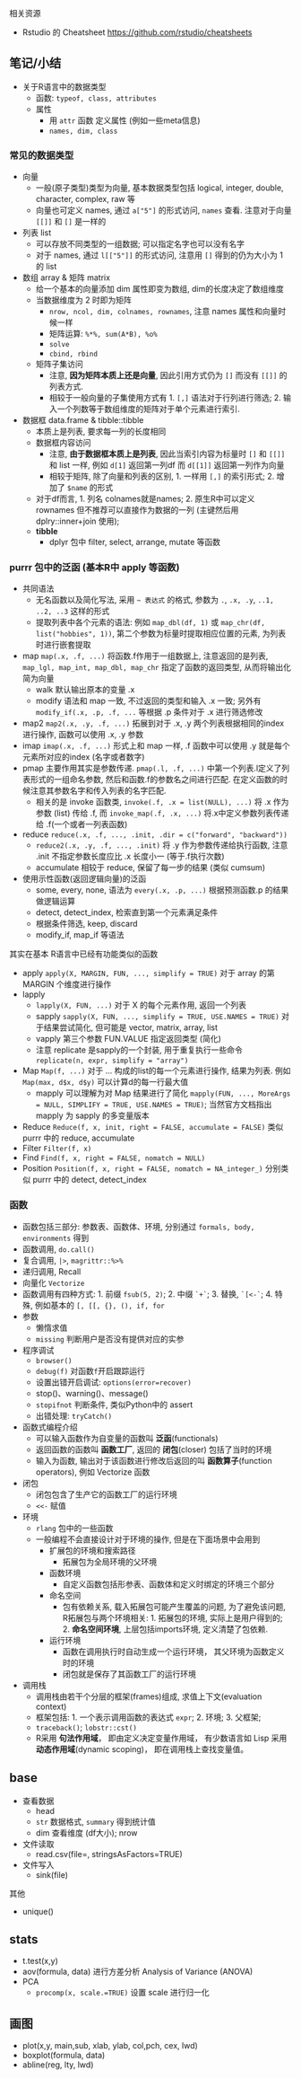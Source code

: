 
相关资源

- Rstudio 的 Cheatsheet <https://github.com/rstudio/cheatsheets>

## 笔记/小结

- 关于R语言中的数据类型
    - 函数: `typeof, class, attributes`
    - 属性
        - 用 `attr` 函数 定义属性 (例如一些meta信息)
        - `names, dim, class`

### 常见的数据类型

- 向量
    - 一般(原子类型)类型为向量, 基本数据类型包括 logical, integer, double, character, complex, raw 等
    - 向量也可定义 names, 通过 `a["5"]` 的形式访问, `names` 查看. 注意对于向量 `[[]]` 和 `[]` 是一样的
- 列表 list
    - 可以存放不同类型的一组数据; 可以指定名字也可以没有名字
    - 对于 names, 通过 `l[["5"]]` 的形式访问, 注意用 `[]` 得到的仍为大小为 1 的 list
- 数组 array & 矩阵 matrix
    - 给一个基本的向量添加 dim 属性即变为数组, dim的长度决定了数组维度
    - 当数据维度为 2 时即为矩阵
        - `nrow, ncol, dim, colnames, rownames`, 注意 names 属性和向量时候一样
        - 矩阵运算: `%*%, sum(A*B), %o%`
        - `solve`
        - `cbind, rbind`
    - 矩阵子集访问
        - 注意, **因为矩阵本质上还是向量**, 因此引用方式仍为 `[]` 而没有 `[[]]` 的列表方式.
        - 相较于一般向量的子集使用方式有 1. `[,]` 语法对于行列进行筛选; 2. 输入一个列数等于数组维度的矩阵对于单个元素进行索引.
- 数据框 data.frame & tibble::tibble
    - 本质上是列表, 要求每一列的长度相同
    - 数据框内容访问
        - 注意, **由于数据框本质上是列表**, 因此当索引内容为标量时 `[]` 和 `[[]]` 和 list 一样, 例如 `d[1]` 返回第一列df 而 `d[[1]]` 返回第一列作为向量
        - 相较于矩阵, 除了向量和列表的区别, 1. 一样用 `[,]` 的索引形式; 2. 增加了 `$name` 的形式
    - 对于df而言, 1. 列名 colnames就是names; 2. 原生R中可以定义 rownames 但不推荐可以直接作为数据的一列 (主键然后用 dplry::inner+join 使用);
    - **tibble**
        - dplyr 包中 filter, select, arrange, mutate 等函数

### purrr 包中的泛函 (基本R中 apply 等函数)

- 共同语法
    - 无名函数以及简化写法, 采用 `~ 表达式` 的格式, 参数为 `.`, `.x, .y`, `..1, ..2, ..3` 这样的形式
    - 提取列表中各个元素的语法: 例如 `map_dbl(df, 1)` 或 `map_chr(df, list("hobbies", 1))`, 第二个参数为标量时提取相应位置的元素, 为列表时进行嵌套提取
- map `map(.x, .f, ...)` 将函数.f作用于一组数据上, 注意返回的是列表, `map_lgl, map_int, map_dbl, map_chr` 指定了函数的返回类型, 从而将输出化简为向量
    - walk 默认输出原本的变量 .x
    - modify 语法和 map 一致, 不过返回的类型和输入 .x 一致; 另外有 `modify_if(.x, .p, .f, ...` 等根据 .p 条件对于 .x 进行筛选修改
- map2 `map2(.x, .y, .f, ...)` 拓展到对于 .x, .y 两个列表根据相同的index进行操作, 函数可以使用 .x, .y 参数
- imap `imap(.x, .f, ...)` 形式上和 map 一样, .f 函数中可以使用 .y 就是每个元素所对应的index (名字或者数字)
- pmap 主要作用其实是参数传递. `pmap(.l, .f, ...)` 中第一个列表.l定义了列表形式的一组命名参数, 然后和函数.f的参数名之间进行匹配. 在定义函数的时候注意其参数名字和传入列表的名字匹配.
    - 相关的是 invoke 函数类, `invoke(.f, .x = list(NULL), ...)` 将 .x 作为参数 (list) 传给 .f, 而 `invoke_map(.f, .x, ...)` 将.x中定义参数列表传递给 .f(一个或者一列表函数)
- reduce `reduce(.x, .f, ..., .init, .dir = c("forward", "backward"))`
    - `reduce2(.x, .y, .f, ..., .init)` 将 .y 作为参数传递给执行函数, 注意 .init 不指定参数长度应比 .x 长度小一 (等于.f执行次数)
    - accumulate 相较于 reduce, 保留了每一步的结果 (类似 cumsum)
- 使用示性函数(返回逻辑向量)的泛函
    - some, every, none, 语法为 `every(.x, .p, ...)` 根据预测函数.p 的结果做逻辑运算
    - detect, detect_index, 检索直到第一个元素满足条件
    - 根据条件筛选, keep, discard
    - modify_if, map_if 等语法

其实在基本 R语言中已经有功能类似的函数

- apply `apply(X, MARGIN, FUN, ..., simplify = TRUE)` 对于 array 的第 MARGIN 个维度进行操作
- lapply
    - `lapply(X, FUN, ...)` 对于 X 的每个元素作用, 返回一个列表
    - sapply `sapply(X, FUN, ..., simplify = TRUE, USE.NAMES = TRUE)` 对于结果尝试简化, 但可能是 vector, matrix, array, list
    - vapply 第三个参数 FUN.VALUE 指定返回类型 (简化)
    - 注意 replicate 是sapply的一个封装, 用于重复执行一些命令 `replicate(n, expr, simplify = "array")`
- Map `Map(f, ...)` 对于 ... 构成的list的每一个元素进行操作, 结果为列表. 例如 `Map(max, d$x, d$y)` 可以计算d的每一行最大值
    - mapply 可以理解为对 Map 结果进行了简化 `mapply(FUN, ..., MoreArgs = NULL, SIMPLIFY = TRUE, USE.NAMES = TRUE)`; 当然官方文档指出 mapply 为 sapply 的多变量版本
- Reduce `Reduce(f, x, init, right = FALSE, accumulate = FALSE)` 类似 purrr 中的 reduce, accumulate
- Filter `Filter(f, x)`
- Find `Find(f, x, right = FALSE, nomatch = NULL)`
- Position `Position(f, x, right = FALSE, nomatch = NA_integer_)` 分别类似 purrr 中的 detect, detect_index

### 函数

- 函数包括三部分: 参数表、函数体、环境, 分别通过 `formals, body, environments` 得到
- 函数调用, `do.call()`
- 复合调用, `|>`, `magrittr::%>%`
- 递归调用, Recall
- 向量化 `Vectorize`
- 函数调用有四种方式: 1. 前缀 `fsub(5, 2)`; 2. 中缀 `` `+` ``; 3. 替换, `` `[<-` ``; 4. 特殊, 例如基本的 `[, [[, {}, (), if, for`
- 参数
    - 懒惰求值
    - `missing` 判断用户是否没有提供对应的实参
- 程序调试
    - `browser()`
    - `debug(f)` 对函数`f`开启跟踪运行
    - 设置出错开启调试: `options(error=recover)`
    - stop()、warning()、message()
    - `stopifnot` 判断条件, 类似Python中的 assert
    - 出错处理: `tryCatch()`
- 函数式编程介绍
    - 可以输入函数作为自变量的函数叫 **泛函**(functionals)
    - 返回函数的函数叫 **函数工厂**, 返回的 **闭包**(closer) 包括了当时的环境
    - 输入为函数, 输出对于该函数进行修改后返回的叫 **函数算子**(function operators), 例如 Vectorize 函数
- 闭包
    - 闭包包含了生产它的函数工厂的运行环境
    - `<<-` 赋值
- 环境
    - `rlang` 包中的一些函数
    - 一般编程不会直接设计对于环境的操作, 但是在下面场景中会用到
        - 扩展包的环境和搜索路径
            - 拓展包为全局环境的父环境
        - 函数环境
            - 自定义函数包括形参表、函数体和定义时绑定的环境三个部分
        - 命名空间
            - 包有依赖关系, 载入拓展包可能产生覆盖的问题, 为了避免该问题, R拓展包与两个环境相关: 1. 拓展包的环境, 实际上是用户得到的; 2. **命名空间环境**, 上层包括imports环境, 定义清楚了包依赖.
        - 运行环境
            - 函数在调用执行时自动生成一个运行环境， 其父环境为函数定义时的环境
            - 闭包就是保存了其函数工厂的运行环境
- 调用栈
    - 调用栈由若干个分层的框架(frames)组成, 求值上下文(evaluation context)
    - 框架包括: 1. 一个表示调用函数的表达式 `expr`; 2. 环境; 3. 父框架;
    - `traceback()`; `lobstr::cst()`
    - R采用 **句法作用域**， 即由定义决定变量作用域， 有少数语言如 Lisp 采用 **动态作用域**(dynamic scoping)， 即在调用栈上查找变量值。

## base

- 查看数据
    - head
    - `str` 数据格式, `summary` 得到统计值
    - dim 查看维度 (df大小); nrow
- 文件读取
    - read.csv(file=, stringsAsFactors=TRUE)
- 文件写入
    - sink(file)

其他

- unique()

## stats

- t.test(x,y)
- aov(formula, data) 进行方差分析 Analysis of Variance (ANOVA)
- PCA
    - `procomp(x, scale.=TRUE)` 设置 scale 进行归一化

## 画图

- plot(x,y, main,sub, xlab, ylab, col,pch, cex, lwd)
- boxplot(formula, data)
- abline(reg, lty, lwd)
